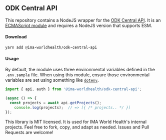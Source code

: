 ODK Central API
------

This repository contains a NodeJS wrapper for the [ODK Central API](https://odkcentral.docs.apiary.io/).  It is an
[ECMAScript module](https://nodejs.org/api/esm.html) and requires a NodeJS version that supports ESM.

#### Download
```
yarn add @ima-worldhealth/odk-central-api
```


#### Usage
By default, the module uses three environmental variables defined in the `.env.sample` file.  When using this module,
ensure those environmental variables are set using something like [`dotenv`](https://www.npmjs.com/package/dotenv).

```js
import { api, auth } from '@ima-worldhealth/odk-central-api';

(async () => {
  const projects = await api.getProjects();
	console.log(projects);  // => [{ /* projects.. */ }]
});
```

This library is MIT licensed.  It is used for IMA World Health's internal projects.  Feel free to fork, copy, and adapt
as needed.  Issues and Pull Requests are welcome!
